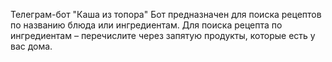 Телеграм-бот "Каша из топора"
Бот предназначен для поиска рецептов по названию блюда или ингредиентам.
Для поиска рецепта по ингредиентам – перечислите через запятую продукты, которые есть у вас дома.

